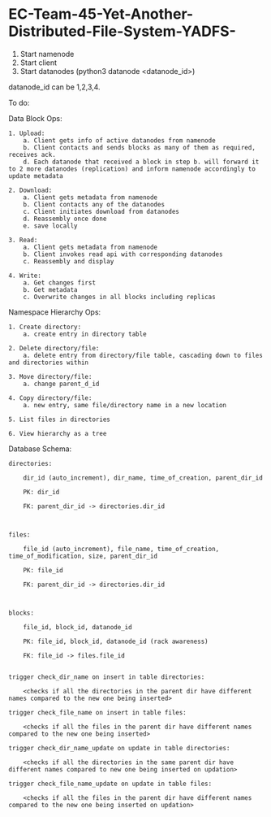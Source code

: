 # EC-Team-45-Yet-Another-Distributed-File-System-YADFS-

1. Start namenode
2. Start client
3. Start datanodes (python3 datanode <datanode_id>)

datanode_id can be 1,2,3,4.


To do:

Data Block Ops:

    1. Upload:
        a. Client gets info of active datanodes from namenode
        b. Client contacts and sends blocks as many of them as required, receives ack.
        d. Each datanode that received a block in step b. will forward it to 2 more datanodes (replication) and inform namenode accordingly to update metadata

    2. Download:
        a. Client gets metadata from namenode
        b. Client contacts any of the datanodes
        c. Client initiates download from datanodes
        d. Reassembly once done
        e. save locally

    3. Read:
        a. Client gets metadata from namenode
        b. Client invokes read api with corresponding datanodes
        c. Reassembly and display

    4. Write:
        a. Get changes first
        b. Get metadata
        c. Overwrite changes in all blocks including replicas

Namespace Hierarchy Ops:

    1. Create directory:
        a. create entry in directory table

    2. Delete directory/file:
        a. delete entry from directory/file table, cascading down to files and directories within
    
    3. Move directory/file:
        a. change parent_d_id
    
    4. Copy directory/file:
        a. new entry, same file/directory name in a new location
    
    5. List files in directories

    6. View hierarchy as a tree



Database Schema:


    directories:

        dir_id (auto_increment), dir_name, time_of_creation, parent_dir_id

        PK: dir_id 

        FK: parent_dir_id -> directories.dir_id 



    files:

        file_id (auto_increment), file_name, time_of_creation, time_of_modification, size, parent_dir_id

        PK: file_id 

        FK: parent_dir_id -> directories.dir_id 



    blocks:

        file_id, block_id, datanode_id

        PK: file_id, block_id, datanode_id (rack awareness)

        FK: file_id -> files.file_id


    trigger check_dir_name on insert in table directories:

        <checks if all the directories in the parent dir have different names compared to the new one being inserted>

    trigger check_file_name on insert in table files:
    
        <checks if all the files in the parent dir have different names compared to the new one being inserted>
        
    trigger check_dir_name_update on update in table directories:
    
    	<checks if all the directories in the same parent dir have different names compared to new one being inserted on updation>
    	
    trigger check_file_name_update on update in table files:
    
    	<checks if all the files in the parent dir have different names compared to the new one being inserted on updation>
